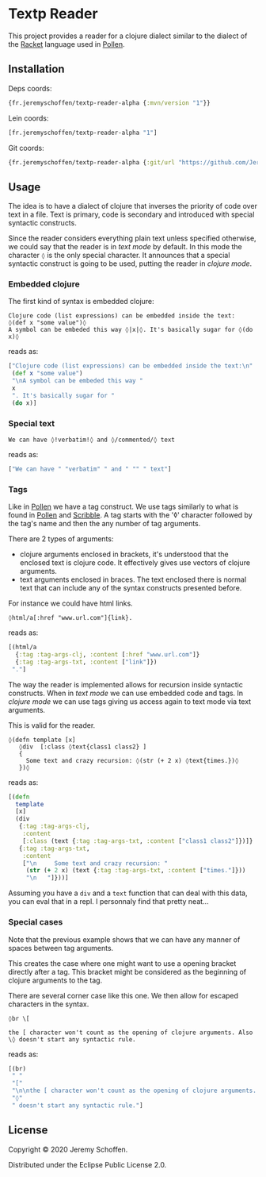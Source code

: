 


# Textp Reader

This project provides a reader for a clojure dialect similar to the dialect
of the [Racket](https://racket-lang.org/) language used in [Pollen](https://github.com/mbutterick/pollen).

## Installation
Deps coords:
```clojure
{fr.jeremyschoffen/textp-reader-alpha {:mvn/version "1"}}
```
Lein coords:
```clojure
[fr.jeremyschoffen/textp-reader-alpha "1"]
```
Git coords:
```clojure
{fr.jeremyschoffen/textp-reader-alpha {:git/url "https://github.com/JeremS/textp-reader", :sha "b8b53718970a88ab5feffa61e2fa42bb72d558fb"}}
```

## Usage
The idea is to have a dialect of clojure that inverses the priority of code over text in a file.
Text is primary, code is secondary and introduced with special syntactic constructs.

Since the reader considers everything plain text unless specified otherwise, we could say that the
reader is in *text mode* by default. In this mode the character `◊` is the only special character.
It announces that a special syntactic construct is going to be used, putting the reader in *clojure mode*.

### Embedded clojure
The first kind of syntax is embedded clojure:

```text
Clojure code (list expressions) can be embedded inside the text:
◊(def x "some value")◊
A symbol can be embeded this way ◊|x|◊. It's basically sugar for ◊(do x)◊
```
reads as:
```clojure
["Clojure code (list expressions) can be embedded inside the text:\n"
 (def x "some value")
 "\nA symbol can be embeded this way "
 x
 ". It's basically sugar for "
 (do x)]

```



### Special text
```text
We can have ◊!verbatim!◊ and ◊/commented/◊ text
```
reads as:
```clojure
["We can have " "verbatim" " and " "" " text"]

```



### Tags
Like in [Pollen](https://github.com/mbutterick/pollen) we have a tag construct. We use tags similarly to what is found in [Pollen](https://github.com/mbutterick/pollen) and [Scribble](https://docs.racket-lang.org/scribble/index.html).
A tag starts with the '◊' character followed by the tag's name and then the any number of tag arguments.

There are 2 types of arguments:
- clojure arguments enclosed in brackets, it's understood that the enclosed text is clojure code.
 It effectively gives use vectors of clojure arguments.
- text arguments enclosed in braces. The text enclosed there is normal text that can include any of the syntax
constructs presented before.

For instance we could have html links.
```text
◊html/a[:href "www.url.com"]{link}.
```
reads as:
```clojure
[(html/a
  {:tag :tag-args-clj, :content [:href "www.url.com"]}
  {:tag :tag-args-txt, :content ["link"]})
 "."]

```


The way the reader is implemented allows for recursion inside syntactic constructs. When in *text mode* we can use
embedded code and tags. In *clojure mode* we can use tags giving us access again to text mode via text arguments.

This is valid for the reader.
```text
◊(defn template [x]
   ◊div  [:class ◊text{class1 class2} ]
   {
     Some text and crazy recursion: ◊(str (+ 2 x) ◊text{times.})◊
   })◊
```
reads as:
```clojure
[(defn
  template
  [x]
  (div
   {:tag :tag-args-clj,
    :content
    [:class (text {:tag :tag-args-txt, :content ["class1 class2"]})]}
   {:tag :tag-args-txt,
    :content
    ["\n     Some text and crazy recursion: "
     (str (+ 2 x) (text {:tag :tag-args-txt, :content ["times."]}))
     "\n   "]}))]

```


Assuming you have a `div` and a `text` function that can deal with this data, you can eval that
in a repl. I personnaly find that pretty neat...

### Special cases
Note that the previous example shows that we can have any manner of spaces between tag arguments.

This creates the case where one might want to use a opening bracket directly after a tag. This bracket might be
considered as the beginning of clojure arguments to the tag.

There are several corner case like this one. We then allow for escaped characters in the syntax.
```text
◊br \[

the [ character won't count as the opening of clojure arguments. Also \◊ doesn't start any syntactic rule.
```
reads as:
```clojure
[(br)
 " "
 "["
 "\n\nthe [ character won't count as the opening of clojure arguments. Also "
 "◊"
 " doesn't start any syntactic rule."]

```


## License

Copyright © 2020 Jeremy Schoffen.

Distributed under the Eclipse Public License 2.0.